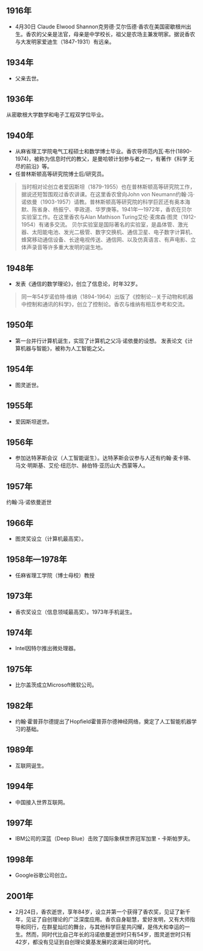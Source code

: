 ## 1916年
- 4月30日 Claude Elwood Shannon克劳德·艾尔伍德·香农在美国密歇根州出生。香农的父亲是法官，母亲是中学校长，祖父是农场主兼发明家。据说香农与大发明家爱迪生（1847-1931）有远亲。
## 1934年
- 父亲去世。
## 1936年
从密歇根大学数学和电子工程双学位毕业。
## 1940年
- 从麻省理工学院电气工程硕士和数学博士毕业。香农导师范内瓦·布什(1890-1974)，被称为信息时代的教父，是曼哈顿计划参与者之一，有著作《科学 无尽的前沿》等。
- 任普林斯顿高等研究院博士后/研究员。
> 当时相对论创立者爱因斯坦（1879-1955）也在普林斯顿高等研究院工作，据说还短暂围观过香农讲课。在这里香农曾向John von Neumann约翰·冯·诺依曼（1903-1957）请教。普林斯顿高等研究院的科学巨匠还有奥本海默、陈省身、杨振宁、李政道、华罗庚等。1941年—1972年，香农在贝尔实验室工作。在这里香农与Alan Mathison Turing艾伦·麦席森·图灵（1912-1954）有诸多交流。
> 贝尔实验室是国际著名的实验室，是晶体管、激光器、太阳能电池、发光二极管、数字交换机、通信卫星、电子数字计算机、蜂窝移动通信设备、长途电视传送、通信网、以及仿真语言、有声电影、立体声录音等许多重大发明的诞生地。
## 1948年
- 发表《通信的数学理论》，创立了信息论，时年32岁。
> 同一年54岁诺伯特·维纳（1894-1964）出版了《控制论--关于动物和机器中控制和通讯的科学》，创立了控制论。香农与维纳有相互参考和交流。
## 1950年
- 第一台并行计算机诞生，实现了计算机之父冯·诺依曼的设想。
发表论文《计算机器与智能》，被称为人工智能之父。
## 1954年
- 图灵逝世。
## 1955年
- 爱因斯坦逝世。
## 1956年
- 参加达特茅斯会议（人工智能诞生）。达特茅斯会议参与人还有约翰·麦卡锡、马文·明斯基、艾伦·纽厄尔、赫伯特·亚历山大·西蒙等人。
## 1957年
约翰·冯·诺依曼逝世
## 1966年
- 图灵奖设立（计算机最高奖）。
## 1958年—1978年
- 任麻省理工学院（博士母校）教授
## 1973年
- 香农奖设立（信息领域最高奖）。1973年手机诞生。
## 1974年
- Intel因特尔推出微处理器。
## 1975年
- 比尔盖茨成立Microsoft微软公司。
## 1982年
- 约翰·霍普菲尔德提出了Hopfield霍普菲尔德神经网络，奠定了人工智能机器学习的基础。
## 1989年
- 互联网诞生。
## 1994年
- 中国接入世界互联网。
## 1997年
- IBM公司的深蓝（Deep Blue）击败了国际象棋世界冠军加里・卡斯帕罗夫。
## 1998年
- Google谷歌公司创立。
## 2001年
- 2月24日，香农逝世，享年84岁，设立并第一个获得了香农奖，见证了新千年，见证了自创理论的广泛深度应用。香农自身聪慧，爱好发明，又有大师指导和同行，在群星灿烂的舞台，与其他科学巨星共闪耀，是伟大和幸运的一生。然而，同时代比自己年长的冯诺依曼逝世时只有54岁，图灵逝世时只有42岁，都没有见证到自创理论奠基发展的波澜壮阔的时代。